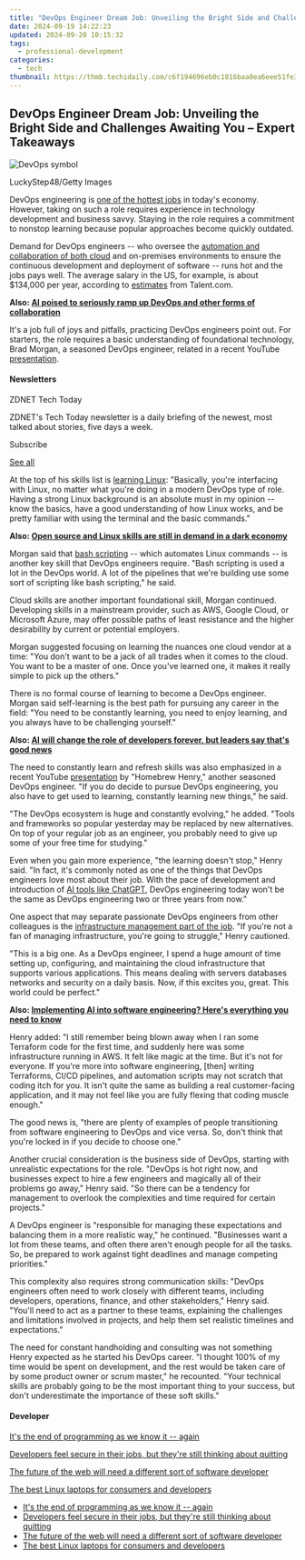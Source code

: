 ```yaml
---
title: "DevOps Engineer Dream Job: Unveiling the Bright Side and Challenges Awaiting You – Expert Takeaways"
date: 2024-09-19 14:22:23
updated: 2024-09-20 10:15:32
tags:
  - professional-development
categories:
  - tech
thumbnail: https://thmb.techidaily.com/c6f194696eb0c1816baa0ea6eee51fe354f8a71c5648179d5bd043f05b446b5b.jpg
---
```


## DevOps Engineer Dream Job: Unveiling the Bright Side and Challenges Awaiting You – Expert Takeaways

![DevOps symbol](https://www.zdnet.com/a/img/resize/738820a96ddb94c538482fac5dc9f80f38b5c869/2024/03/25/1b8b924e-2629-43c2-b416-1b990e262786/gettyimages-1319039490.jpg?auto=webp&width=1280)

LuckyStep48/Getty Images

DevOps engineering is [one of the hottest jobs](https://www.zdnet.com/article/devops-is-hot-but-most-it-pros-say-practices-need-improvement/) in today's economy. However, taking on such a role requires experience in technology development and business savvy. Staying in the role requires a commitment to nonstop learning because popular approaches become quickly outdated.

Demand for DevOps engineers -- who oversee the [automation and collaboration of both cloud](https://www.zdnet.com/article/ai-is-supercharging-collaboration-between-developers-and-business-users/) and on-premises environments to ensure the continuous development and deployment of software -- runs hot and the jobs pays well. The average salary in the US, for example, is about $134,000 per year, according to [estimates](https://www.talent.com/salary?job=devops+engineer) from Talent.com. 

**Also: [AI poised to seriously ramp up DevOps and other forms of collaboration](https://www.zdnet.com/article/artificial-intelligence-poised-to-seriously-ramp-up-devops-and-other-forms-of-collaboration/)**

It's a job full of joys and pitfalls, practicing DevOps engineers point out. For starters, the role requires a basic understanding of foundational technology, Brad Morgan, a seasoned DevOps engineer, related in a recent YouTube [presentation](https://www.youtube.com/watch?v=mQFQevK1J0c). 

#### Newsletters

ZDNET Tech Today

ZDNET's Tech Today newsletter is a daily briefing of the newest, most talked about stories, five days a week.

 Subscribe

[See all](https://www.zdnet.com/newsletters/)

At the top of his skills list is [learning Linux](https://www.zdnet.com/article/the-first-5-linux-commands-every-new-user-should-learn/): "Basically, you're interfacing with Linux, no matter what you're doing in a modern DevOps type of role. Having a strong Linux background is an absolute must in my opinion -- know the basics, have a good understanding of how Linux works, and be pretty familiar with using the terminal and the basic commands."

**Also: [Open source and Linux skills are still in demand in a dark economy](https://www.zdnet.com/article/open-source-and-linux-skills-still-in-demand-in-a-dark-economy/)**

Morgan said that [bash scripting](https://www.futurelearn.com/info/courses/linux-for-bioinformatics/0/steps/202947) \-- which automates Linux commands -- is another key skill that DevOps engineers require. "Bash scripting is used a lot in the DevOps world. A lot of the pipelines that we're building use some sort of scripting like bash scripting," he said.

Cloud skills are another important foundational skill, Morgan continued. Developing skills in a mainstream provider, such as AWS, Google Cloud, or Microsoft Azure, may offer possible paths of least resistance and the higher desirability by current or potential employers.  
  
Morgan suggested focusing on learning the nuances one cloud vendor at a time: "You don't want to be a jack of all trades when it comes to the cloud. You want to be a master of one. Once you've learned one, it makes it really simple to pick up the others." 

There is no formal course of learning to become a DevOps engineer. Morgan said self-learning is the best path for pursuing any career in the field: "You need to be constantly learning, you need to enjoy learning, and you always have to be challenging yourself."

**Also: [AI will change the role of developers forever, but leaders say that's good news](https://www.zdnet.com/article/ai-will-change-the-role-of-developers-forever-but-leaders-say-thats-good-news/)**

The need to constantly learn and refresh skills was also emphasized in a recent YouTube [presentation](https://www.youtube.com/watch?v=g8p4C4Dk1DQ) by "Homebrew Henry," another seasoned DevOps engineer. "If you do decide to pursue DevOps engineering, you also have to get used to learning, constantly learning new things," he said.

"The DevOps ecosystem is huge and constantly evolving," he added. "Tools and frameworks so popular yesterday may be replaced by new alternatives. On top of your regular job as an engineer, you probably need to give up some of your free time for studying."

Even when you gain more experience, "the learning doesn't stop," Henry said. "In fact, it's commonly noted as one of the things that DevOps engineers love most about their job. With the pace of development and introduction of [AI tools like ChatGPT](https://www.zdnet.com/article/what-is-chatgpt-and-why-does-it-matter-heres-everything-you-need-to-know/), DevOps engineering today won't be the same as DevOps engineering two or three years from now."

One aspect that may separate passionate DevOps engineers from other colleagues is the [infrastructure management part of the job](https://www.zdnet.com/article/ai-and-advanced-applications-may-strain-current-technology-infrastructures-to-their-limits/). "If you're not a fan of managing infrastructure, you're going to struggle," Henry cautioned.

"This is a big one. As a DevOps engineer, I spend a huge amount of time setting up, configuring, and maintaining the cloud infrastructure that supports various applications. This means dealing with servers databases networks and security on a daily basis. Now, if this excites you, great. This world could be perfect."

**Also: [Implementing AI into software engineering? Here's everything you need to know](https://www.zdnet.com/article/implementing-ai-into-software-engineering-heres-everything-you-need-to-know/)**

Henry added: "I still remember being blown away when I ran some Terraform code for the first time, and suddenly here was some infrastructure running in AWS. It felt like magic at the time. But it's not for everyone. If you're more into software engineering, \[then\] writing Terraforms, CI/CD pipelines, and automation scripts may not scratch that coding itch for you. It isn't quite the same as building a real customer-facing application, and it may not feel like you are fully flexing that coding muscle enough."

The good news is, "there are plenty of examples of people transitioning from software engineering to DevOps and vice versa. So, don't think that you're locked in if you decide to choose one."

Another crucial consideration is the business side of DevOps, starting with unrealistic expectations for the role. "DevOps is hot right now, and businesses expect to hire a few engineers and magically all of their problems go away," Henry said. "So there can be a tendency for management to overlook the complexities and time required for certain projects."

A DevOps engineer is "responsible for managing these expectations and balancing them in a more realistic way," he continued. "Businesses want a lot from these teams, and often there aren't enough people for all the tasks. So, be prepared to work against tight deadlines and manage competing priorities."  
  
This complexity also requires strong communication skills: "DevOps engineers often need to work closely with different teams, including developers, operations, finance, and other stakeholders," Henry said. "You'll need to act as a partner to these teams, explaining the challenges and limitations involved in projects, and help them set realistic timelines and expectations."

The need for constant handholding and consulting was not something Henry expected as he started his DevOps career. "I thought 100% of my time would be spent on development, and the rest would be taken care of by some product owner or scrum master," he recounted. "Your technical skills are probably going to be the most important thing to your success, but don't underestimate the importance of these soft skills."

#### Developer

[It's the end of programming as we know it -- again](https://www.zdnet.com/article/its-the-end-of-programming-as-we-know-it-again/ "It's the end of programming as we know it -- again")

[Developers feel secure in their jobs, but they're still thinking about quitting](https://www.zdnet.com/article/developers-feel-secure-in-their-jobs-but-theyre-still-thinking-about-quitting/ "Developers feel secure in their jobs, but they're still thinking about quitting")

[The future of the web will need a different sort of software developer](https://www.zdnet.com/article/the-future-of-the-web-will-need-a-different-sort-of-software-developer/ "The future of the web will need a different sort of software developer")

[The best Linux laptops for consumers and developers](https://www.zdnet.com/article/best-linux-laptop/ "The best Linux laptops for consumers and developers")

* [It's the end of programming as we know it -- again](https://www.zdnet.com/article/its-the-end-of-programming-as-we-know-it-again/ "It's the end of programming as we know it -- again")
* [Developers feel secure in their jobs, but they're still thinking about quitting](https://www.zdnet.com/article/developers-feel-secure-in-their-jobs-but-theyre-still-thinking-about-quitting/ "Developers feel secure in their jobs, but they're still thinking about quitting")
* [The future of the web will need a different sort of software developer](https://www.zdnet.com/article/the-future-of-the-web-will-need-a-different-sort-of-software-developer/ "The future of the web will need a different sort of software developer")
* [The best Linux laptops for consumers and developers](https://www.zdnet.com/article/best-linux-laptop/ "The best Linux laptops for consumers and developers")

<ins class="adsbygoogle"
     style="display:block"
     data-ad-format="autorelaxed"
     data-ad-client="ca-pub-7571918770474297"
     data-ad-slot="1223367746"></ins>



<ins class="adsbygoogle"
     style="display:block"
     data-ad-client="ca-pub-7571918770474297"
     data-ad-slot="8358498916"
     data-ad-format="auto"
     data-full-width-responsive="true"></ins>
